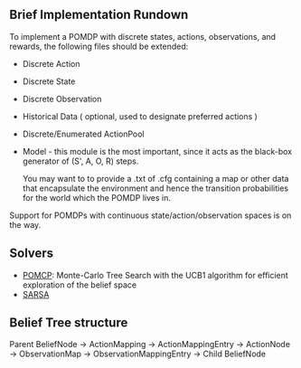 ## Brief Implementation Rundown ##

To implement a POMDP with discrete states, actions, observations, and rewards, the following files should be extended: 

* Discrete Action
* Discrete State
* Discrete Observation
* Historical Data ( optional, used to designate preferred actions )
* Discrete/Enumerated ActionPool
* Model - this module is the most important, since it acts as the black-box generator 
    of (S', A, O, R) steps. 

    You may want to to provide a .txt of .cfg containing a map or other data that encapsulate
    the environment and hence the transition probabilities for the world which the POMDP lives in.
   
Support for POMDPs with continuous state/action/observation spaces is on the way.  

## Solvers ##

* [POMCP](http://papers.nips.cc/paper/4031-monte-carlo-planning-in-large-pomdps.pdf): Monte-Carlo Tree Search with the UCB1 algorithm for efficient exploration of the belief space 
* [SARSA](https://webdocs.cs.ualberta.ca/~sutton/book/ebook/node64.html)

## Belief Tree structure ##

Parent BeliefNode -> ActionMapping -> ActionMappingEntry -> ActionNode -> ObservationMap -> ObservationMappingEntry -> Child BeliefNode
